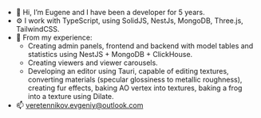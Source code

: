 - 👋 Hi, I’m Eugene and I have been a developer for 5 years.
- ⚙️ I work with TypeScript, using SolidJS, NestJs, MongoDB, Three.js, TailwindCSS.
- 🔧 From my experience:
  - Creating admin panels, frontend and backend with model tables and statistics using NestJS + MongoDB + ClickHouse.
  - Creating viewers and viewer carousels.
  - Developing an editor using Tauri, capable of editing textures, converting materials (specular glossiness to metallic roughness), creating fur effects, baking AO vertex into textures, baking a frog into a texture using Dilate.
- 📫 veretennikov.evgeniy@outlook.com

<!---
F1shez/F1shez is a ✨ special ✨ repository because its `README.md` (this file) appears on your GitHub profile.
You can click the Preview link to take a look at your changes.
--->

